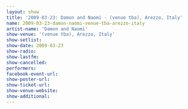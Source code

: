 ```yaml
---
layout: show
title: '2009-03-23: Damon and Naomi - (venue tba), Arezzo, Italy'
name: 2009-03-23-damon-naomi-venue-tba-arezzo-italy
artist-name: 'Damon and Naomi'
show-venue: '(venue tba), Arezzo, Italy'
show-setlist: 
show-date: 2009-03-23
show-radio: 
show-lastfm: 
show-cancelled: 
performers: 
facebook-event-url: 
show-poster-url: 
show-ticket-url: 
show-venue-website: 
show-additional: 
---
```


